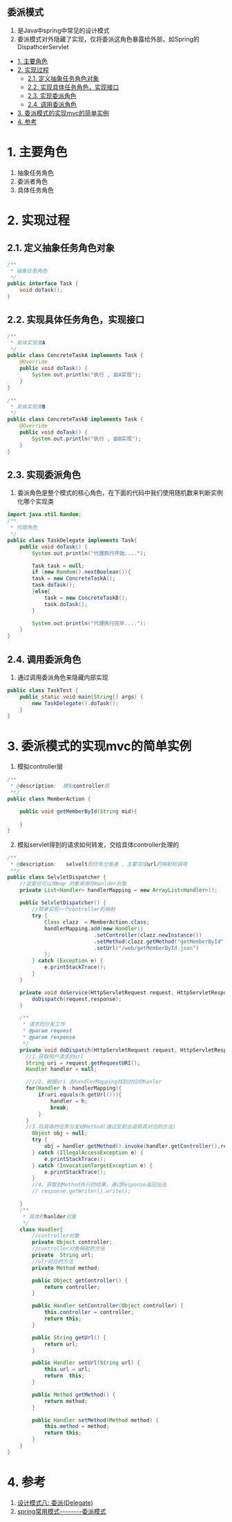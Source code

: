 委派模式
---
1. 是Java中spring中常见的设计模式
2. 委派模式对外隐藏了实现，仅将委派这角色暴露给外部，如Spring的DispathcerServlet

<!-- TOC -->

- [1. 主要角色](#1-主要角色)
- [2. 实现过程](#2-实现过程)
  - [2.1. 定义抽象任务角色对象](#21-定义抽象任务角色对象)
  - [2.2. 实现具体任务角色，实现接口](#22-实现具体任务角色实现接口)
  - [2.3. 实现委派角色](#23-实现委派角色)
  - [2.4. 调用委派角色](#24-调用委派角色)
- [3. 委派模式的实现mvc的简单实例](#3-委派模式的实现mvc的简单实例)
- [4. 参考](#4-参考)

<!-- /TOC -->

# 1. 主要角色
1. 抽象任务角色
2. 委派者角色
3. 具体任务角色
   
# 2. 实现过程

## 2.1. 定义抽象任务角色对象
```java
/**
 * 抽象任务角色
 */
public interface Task {
    void doTask();
}
```

## 2.2. 实现具体任务角色，实现接口
```java
/**
 * 具体实现类A
 */
public class ConcreteTaskA implements Task {
    @Override
    public void doTask() {
        System.out.println("执行 , 由A实现");
    }
}

/**
 * 具体实现类B
 */
public class ConcreteTaskB implements Task {
    @Override
    public void doTask() {
        System.out.println("执行 , 由B实现");
    }
}
```

## 2.3. 实现委派角色
1. 委派角色是整个模式的核心角色，在下面的代码中我们使用随机数来判断实例化哪个实现类
```java
import java.util.Random;
/**
 * 代理角色
 */
public class TaskDelegate implements Task{
    public void doTask() {
        System.out.println("代理执行开始....");

        Task task = null;
        if (new Random().nextBoolean()){
        task = new ConcreteTaskA();
        task.doTask();
        }else{
            task = new ConcreteTaskB();
            task.doTask();
        }

        System.out.println("代理执行完毕....");
    }
}
```

## 2.4. 调用委派角色
1. 通过调用委派角色来隐藏内部实现
```java
public class TaskTest {
    public static void main(String[] args) {
        new TaskDelegate().doTask();
    }
}
```

# 3. 委派模式的实现mvc的简单实例
1. 模拟controller层
```java
/**
 * @description:  模拟controller层
 **/
public class MemberAction {

    public void getMemberById(String mid){
        
    }
}
```
2. 模拟servlet得到的请求如何转发，交给具体controller处理的
```java
/**
 * @description:   selvelt的任务分发者 ，主要完成url的映射和调用
 **/
public class SelvletDispatcher {
    //这里也可以用map 对象来保存Hanlder对象
    private List<Handler> handlerMapping = new ArrayList<Handler>();
    
    public SelvletDispatcher() {
        //简单实现一个controller的映射
        try {
            Class clazz  = MemberAction.class;
            handlerMapping.add(new Handler()
                            .setController(clazz.newInstance())
                            .setMethod(clazz.getMethod("getMemberById",new Class[]{String.class}))
                            .setUrl("/web/getMemberById.json")
            );
        } catch (Exception e) {
            e.printStackTrace();
        }
    }

    private void doService(HttpServletRequest request, HttpServletResponse response){
        doDispatch(request,response);
    }

    /**
     * 请求的分发工作
     * @param request
     * @param response
     */
    private void doDispatch(HttpServletRequest request, HttpServletResponse response) {
      //1.获取用户请求的url
      String uri = request.getRequestURI();
      Handler handler = null;

      ////2、根据uri 去handlerMapping找到对应的hanler
      for(Handler h :handlerMapping){
          if(uri.equals(h.getUrl())){
              handler = h;
              break;
          }
      }
      //3.将具体的任务分发给Method(通过反射去调用其对应的方法)
        Object obj = null;
        try {
            obj = handler.getMethod().invoke(handler.getController(),request.getParameter("mid"));
        } catch (IllegalAccessException e) {
            e.printStackTrace();
        } catch (InvocationTargetException e) {
            e.printStackTrace();
        }
        //4、获取到Method执行的结果，通过Response返回出去
        // response.getWriter().write();

    }
    /**
     * 具体的hanlder对象
     */
    class Handler{
        //controller对象
        private Object controller;
        //controller对象映射的方法
        private  String url;
        //ulr对应的方法
        private Method method;

        public Object getController() {
            return controller;
        }

        public Handler setController(Object controller) {
            this.controller = controller;
            return this;
        }

        public String getUrl() {
            return url;
        }

        public Handler setUrl(String url) {
            this.url = url;
            return  this;
        }

        public Method getMethod() {
            return method;
        }

        public Handler setMethod(Method method) {
            this.method = method;
            return this;
        }
    }
}
```

# 4. 参考
1. <a href = "https://www.cnblogs.com/walkinhalo/p/9603932.html">设计模式八: 委派(Delegate)</a>
2. <a href = "https://www.jianshu.com/p/38acf37b1e1f">spring常用模式--------委派模式</a>